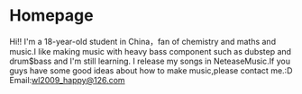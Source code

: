 # Homepage
Hi!!
I'm a 18-year-old student in China，fan of chemistry and maths and music.I like making music with heavy bass component such as dubstep and drum$bass and I'm still learning.
I release my songs in NeteaseMusic.If you guys have some good ideas about how to make music,please contact me.:D  
  Email:wl2009_happy@126.com
